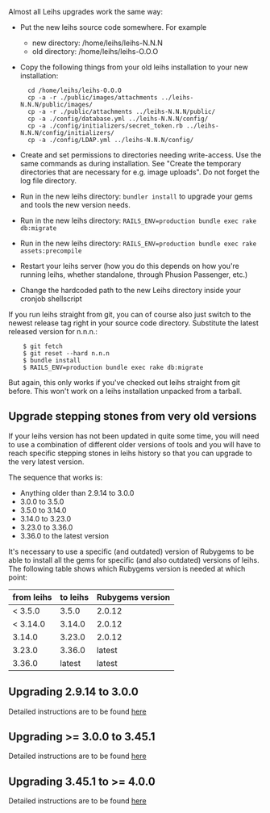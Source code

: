 Almost all Leihs upgrades work the same way:

* Put the new leihs source code somewhere. For example
  * new directory: /home/leihs/leihs-N.N.N
  * old directory: /home/leihs/leihs-O.O.O
* Copy the following things from your old leihs installation to your new installation:

        cd /home/leihs/leihs-O.O.O
        cp -a -r ./public/images/attachments ../leihs-N.N.N/public/images/
        cp -a -r ./public/attachments ../leihs-N.N.N/public/
        cp -a ./config/database.yml ../leihs-N.N.N/config/
        cp -a ./config/initializers/secret_token.rb ../leihs-N.N.N/config/initializers/
        cp -a ./config/LDAP.yml ../leihs-N.N.N/config/

* Create and set permissions to directories needing write-access. Use the same commands as during installation. See "Create the temporary directories that are necessary for e.g. image uploads". Do not forget the log file directory.
* Run in the new leihs directory: `bundler install` to upgrade your gems and tools the new version needs.
* Run in the new leihs directory: `RAILS_ENV=production bundle exec rake db:migrate`
* Run in the new leihs directory: `RAILS_ENV=production bundle exec rake assets:precompile`
* Restart your leihs server (how you do this depends on how you're running leihs, whether standalone, through Phusion Passenger, etc.)
* Change the hardcoded path to the new Leihs directory inside your cronjob shellscript

If you run leihs straight from git, you can of course also just switch to the newest release tag right in your source code directory. Substitute the latest released version for n.n.n.:

        $ git fetch
        $ git reset --hard n.n.n
        $ bundle install
        $ RAILS_ENV=production bundle exec rake db:migrate

But again, this only works if you've checked out leihs straight from git before. This won't work on a leihs installation unpacked from a tarball.

## Upgrade stepping stones from very old versions

If your leihs version has not been updated in quite some time, you will need to use a combination of different older versions of tools and you will have to reach specific stepping stones in leihs history so that you can upgrade to the very latest version.

The sequence that works is:
 * Anything older than 2.9.14 to 3.0.0
 * 3.0.0 to 3.5.0
 * 3.5.0 to 3.14.0
 * 3.14.0 to 3.23.0
 * 3.23.0 to 3.36.0
 * 3.36.0 to the latest version

It's necessary to use a specific (and outdated) version of Rubygems to be able to install all the gems for specific (and also outdated) versions of leihs. The following table shows which Rubygems version is needed at which point:

| from leihs |to leihs  | Rubygems version |
|---|---|---|
|< 3.5.0  | 3.5.0 | 2.0.12  |
|< 3.14.0  | 3.14.0  | 2.0.12 |
| 3.14.0  | 3.23.0  | 2.0.12 |
| 3.23.0 | 3.36.0 | latest |
| 3.36.0 | latest | latest |

## Upgrading 2.9.14 to 3.0.0

Detailed instructions are to be found [here](https://github.com/leihs/leihs/wiki/Upgrading-2.9.14-to-3.0.0)

## Upgrading >= 3.0.0 to 3.45.1

Detailed instructions are to be found [here](https://github.com/leihs/leihs/wiki/Upgrading-3.0.0-to-3.45.1)

## Upgrading 3.45.1 to >= 4.0.0

Detailed instructions are to be found [here](https://github.com/leihs/leihs/wiki/Deployment#upgrading-from-v3-to-v4)
